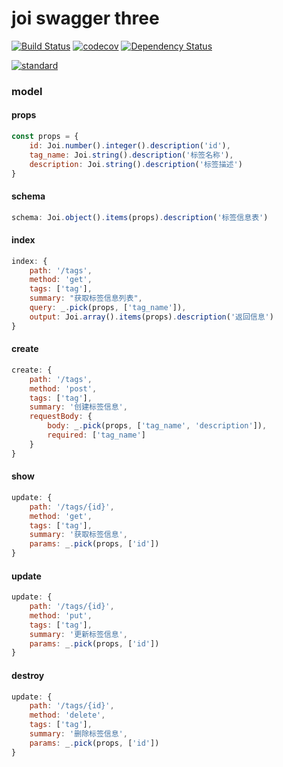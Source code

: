 # joi swagger three

[![Build Status][travis-image]][travis-url]
[![codecov][codecov-image]][codecov-url]
[![Dependency Status][daviddm-image]][daviddm-url]

[![standard][standard-image]][standard-url]

### model

#### props
```javascript
const props = {
	id: Joi.number().integer().description('id'),
	tag_name: Joi.string().description('标签名称'),
	description: Joi.string().description('标签描述')
}
```

#### schema
```javascript
schema: Joi.object().items(props).description('标签信息表')
```

#### index
```javascript
index: {
	path: '/tags',
	method: 'get',
	tags: ['tag'],
	summary: "获取标签信息列表",
	query: _.pick(props, ['tag_name']),
	output: Joi.array().items(props).description('返回信息')
}
```
	
#### create
```javascript
create: {
	path: '/tags',
	method: 'post',
	tags: ['tag'],
	summary: '创建标签信息',
	requestBody: {
		body: _.pick(props, ['tag_name', 'description']),
		required: ['tag_name']
	}
}
```

#### show
```javascript
update: {
	path: '/tags/{id}',
	method: 'get',
	tags: ['tag'],
	summary: '获取标签信息',
	params: _.pick(props, ['id'])
}
```
	
#### update
```javascript
update: {
	path: '/tags/{id}',
	method: 'put',
	tags: ['tag'],
	summary: '更新标签信息',
	params: _.pick(props, ['id'])
}
```

#### destroy
```javascript
update: {
	path: '/tags/{id}',
	method: 'delete',
	tags: ['tag'],
	summary: '删除标签信息',
	params: _.pick(props, ['id'])
}
```

[travis-image]: https://travis-ci.org/AlfieriChou/joi_swagger_three.svg?branch=master
[travis-url]: https://travis-ci.org/AlfieriChou/joi_swagger_three
[codecov-image]: https://codecov.io/gh/AlfieriChou/joi_swagger_three/branch/master/graph/badge.svg
[codecov-url]: https://codecov.io/gh/AlfieriChou/joi_swagger_three
[daviddm-image]: https://david-dm.org/AlfieriChou/joi_swagger_three.svg?theme=shields.io
[daviddm-url]: https://david-dm.org/AlfieriChou/joi_swagger_three
[standard-image]:
https://cdn.rawgit.com/standard/standard/master/badge.svg
[standard-url]:
https://github.com/standard/standard